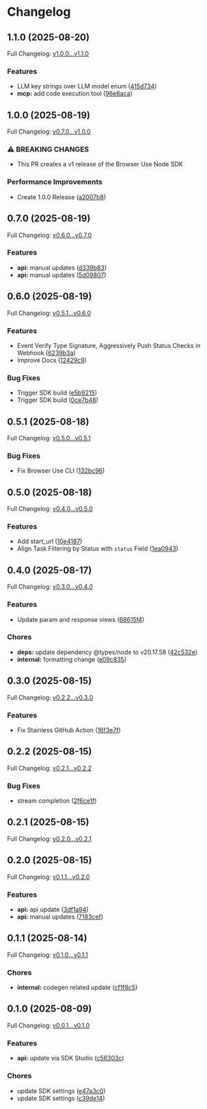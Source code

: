 # Changelog

## 1.1.0 (2025-08-20)

Full Changelog: [v1.0.0...v1.1.0](https://github.com/browser-use/browser-use-node/compare/v1.0.0...v1.1.0)

### Features

* LLM key strings over LLM model enum ([415d734](https://github.com/browser-use/browser-use-node/commit/415d734d7f1c8cec85d3aee9f0e1050f31a7b1ac))
* **mcp:** add code execution tool ([96e6aca](https://github.com/browser-use/browser-use-node/commit/96e6acad04252d075543b60a8de59f95648ca8a7))

## 1.0.0 (2025-08-19)

Full Changelog: [v0.7.0...v1.0.0](https://github.com/browser-use/browser-use-node/compare/v0.7.0...v1.0.0)

### ⚠ BREAKING CHANGES

* This PR creates a v1 release of the Browser Use Node SDK

### Performance Improvements

* Create 1.0.0 Release ([a2007b8](https://github.com/browser-use/browser-use-node/commit/a2007b806fac33b89092b8bebbc4bbe972de6c76))

## 0.7.0 (2025-08-19)

Full Changelog: [v0.6.0...v0.7.0](https://github.com/browser-use/browser-use-node/compare/v0.6.0...v0.7.0)

### Features

* **api:** manual updates ([d339b83](https://github.com/browser-use/browser-use-node/commit/d339b83355a358c7a55fa501576403cb30e0aa31))
* **api:** manual updates ([5d09807](https://github.com/browser-use/browser-use-node/commit/5d09807eb2cb8fa30555775d0a5cb21b2c7f3c7f))

## 0.6.0 (2025-08-19)

Full Changelog: [v0.5.1...v0.6.0](https://github.com/browser-use/browser-use-node/compare/v0.5.1...v0.6.0)

### Features

* Event Verify Type Signature, Aggressively Push Status Checks in Webhook ([6239b3a](https://github.com/browser-use/browser-use-node/commit/6239b3a632df204ab01fcc89c40890d80d0c1bf6))
* Improve Docs ([12429c9](https://github.com/browser-use/browser-use-node/commit/12429c9289030fc8c4c1bbb7fe5aa249c08ec8ee))


### Bug Fixes

* Trigger SDK build ([e5b9215](https://github.com/browser-use/browser-use-node/commit/e5b9215d158a2e50a736ba185dd641dece9d96bb))
* Trigger SDK build ([0ce7b48](https://github.com/browser-use/browser-use-node/commit/0ce7b48d3920460c40091d0449413c7c59d4ef19))

## 0.5.1 (2025-08-18)

Full Changelog: [v0.5.0...v0.5.1](https://github.com/browser-use/browser-use-node/compare/v0.5.0...v0.5.1)

### Bug Fixes

* Fix Browser Use CLI ([132bc96](https://github.com/browser-use/browser-use-node/commit/132bc96cdb1917c6d95b84382463b08d0e75096e))

## 0.5.0 (2025-08-18)

Full Changelog: [v0.4.0...v0.5.0](https://github.com/browser-use/browser-use-node/compare/v0.4.0...v0.5.0)

### Features

* Add start_url ([10e4187](https://github.com/browser-use/browser-use-node/commit/10e4187e952398bb1bd7f1607a0450cca0e25b0f))
* Align Task Filtering by Status with `status` Field ([1ea0943](https://github.com/browser-use/browser-use-node/commit/1ea0943b3cbca9fb9f40e36c33094756c979ac54))

## 0.4.0 (2025-08-17)

Full Changelog: [v0.3.0...v0.4.0](https://github.com/browser-use/browser-use-node/compare/v0.3.0...v0.4.0)

### Features

* Update param and response views ([68615f4](https://github.com/browser-use/browser-use-node/commit/68615f4851b05203a78520c34409ad4c8f043cc4))


### Chores

* **deps:** update dependency @types/node to v20.17.58 ([42c532e](https://github.com/browser-use/browser-use-node/commit/42c532ede1ba630159e410ebf3c8cc8a73721242))
* **internal:** formatting change ([e09c835](https://github.com/browser-use/browser-use-node/commit/e09c8357715abca8d1e095316a7f43d171a3a0f9))

## 0.3.0 (2025-08-15)

Full Changelog: [v0.2.2...v0.3.0](https://github.com/browser-use/browser-use-node/compare/v0.2.2...v0.3.0)

### Features

* Fix Stainless GitHub Action ([16f3e7f](https://github.com/browser-use/browser-use-node/commit/16f3e7f6a43c5f29c81543624ca56cfd72b8e0cf))

## 0.2.2 (2025-08-15)

Full Changelog: [v0.2.1...v0.2.2](https://github.com/browser-use/browser-use-node/compare/v0.2.1...v0.2.2)

### Bug Fixes

* stream completion ([2f6ce1f](https://github.com/browser-use/browser-use-node/commit/2f6ce1f1a312ba3f94872e262db2c17df5f6bf56))

## 0.2.1 (2025-08-15)

Full Changelog: [v0.2.0...v0.2.1](https://github.com/browser-use/browser-use-node/compare/v0.2.0...v0.2.1)

## 0.2.0 (2025-08-15)

Full Changelog: [v0.1.1...v0.2.0](https://github.com/browser-use/browser-use-node/compare/v0.1.1...v0.2.0)

### Features

* **api:** api update ([3df1a94](https://github.com/browser-use/browser-use-node/commit/3df1a94275d67ce41756227e6f0b749b2c3ed009))
* **api:** manual updates ([7183cef](https://github.com/browser-use/browser-use-node/commit/7183cef2c497b83985d368cb3a559fc0e11e4082))

## 0.1.1 (2025-08-14)

Full Changelog: [v0.1.0...v0.1.1](https://github.com/browser-use/browser-use-node/compare/v0.1.0...v0.1.1)

### Chores

* **internal:** codegen related update ([cf1f8c5](https://github.com/browser-use/browser-use-node/commit/cf1f8c5e6f2ba3b1b4795ad0e5fd1e1eaba2c187))

## 0.1.0 (2025-08-09)

Full Changelog: [v0.0.1...v0.1.0](https://github.com/browser-use/browser-use-node/compare/v0.0.1...v0.1.0)

### Features

* **api:** update via SDK Studio ([c56303c](https://github.com/browser-use/browser-use-node/commit/c56303c06357c1b24d6e797dd9a1fb7ca4e4249b))


### Chores

* update SDK settings ([e47a3c0](https://github.com/browser-use/browser-use-node/commit/e47a3c0111c16d7c1e7096a8b69f5e77c85f82fe))
* update SDK settings ([c39de14](https://github.com/browser-use/browser-use-node/commit/c39de1490a0d59e65b376efa94ec959b87b43d47))
